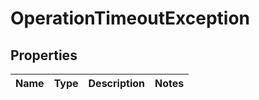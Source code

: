 
# OperationTimeoutException

## Properties
Name | Type | Description | Notes
------------ | ------------- | ------------- | -------------



